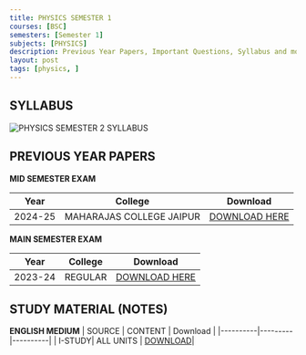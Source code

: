 ```yaml
---
title: PHYSICS SEMESTER 1
courses: [BSC]
semesters: [Semester 1]
subjects: [PHYSICS]
description: Previous Year Papers, Important Questions, Syllabus and more study materials
layout: post
tags: [physics, ]
---
```

## SYLLABUS
![PHYSICS SEMESTER 2 SYLLABUS](https://assets.edumate.life/dl/id/144/photo_1755587202.jpg)

## PREVIOUS YEAR PAPERS 
**MID SEMESTER EXAM**

| Year     | College | Download |
|----------|---------|----------|
|2024-25 | MAHARAJAS COLLEGE JAIPUR | [DOWNLOAD HERE](https://assets.edumate.life/dl/id/148/Physics-1sem-mid-sem-2024.pdf)|

**MAIN SEMESTER EXAM**

| Year     | College | Download |
|----------|---------|----------|
|2023-24 | REGULAR | [DOWNLOAD HERE](https://assets.edumate.life/dl/id/150/Physics_Years_2023_Paper_With_Solution.pdf)|

## STUDY MATERIAL (NOTES)

**ENGLISH MEDIUM**
| SOURCE   | CONTENT | Download |
|----------|---------|----------|
| I-STUDY| ALL UNITS | [DOWNLOAD](https://assets.edumate.life/dl/id/1590/Phy)|


